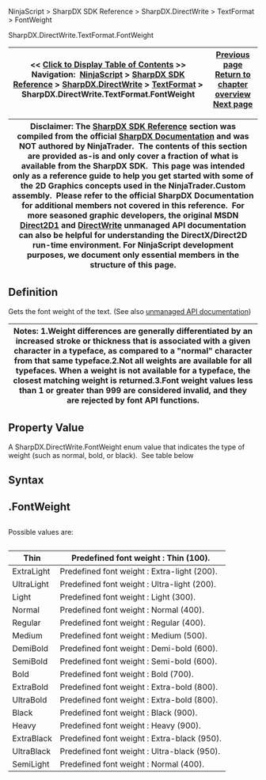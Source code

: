 ﻿
NinjaScript > SharpDX SDK Reference > SharpDX.DirectWrite > TextFormat > FontWeight

SharpDX.DirectWrite.TextFormat.FontWeight

| << [Click to Display Table of Contents](sharpdx_directwrite_textformat_fontweight.md) >> **Navigation:**     [NinjaScript](ninjascript.md) > [SharpDX SDK Reference](sharpdx_sdk_reference.md) > [SharpDX.DirectWrite](sharpdx_directwrite.md) > [TextFormat](sharpdx_directwrite_textformat.md) > SharpDX.DirectWrite.TextFormat.FontWeight | [Previous page](sharpdx_directwrite_textformat_fontstyle.md) [Return to chapter overview](sharpdx_directwrite_textformat.md) [Next page](sharpdx_directwrite_textformat_paragraphalignment.md) |
| --- | --- |

| Disclaimer: The [SharpDX SDK Reference](sharpdx_sdk_reference.md) section was compiled from the official [SharpDX Documentation](http://sharpdx.org/) and was NOT authored by NinjaTrader.  The contents of this section are provided as-is and only cover a fraction of what is available from the SharpDX SDK.  This page was intended only as a reference guide to help you get started with some of the 2D Graphics concepts used in the NinjaTrader.Custom assembly.  Please refer to the official SharpDX Documentation for additional members not covered in this reference.  For more seasoned graphic developers, the original MSDN [Direct2D1](https://msdn.microsoft.com/en-us/library/windows/desktop/dd370990.aspx) and [DirectWrite](https://msdn.microsoft.com/en-us/library/windows/desktop/dd368038.aspx) unmanaged API documentation can also be helpful for understanding the DirectX/Direct2D run-time environment. For NinjaScript development purposes, we document only essential members in the structure of this page. |
| --- |

## Definition
Gets the font weight of the text. 
(See also [unmanaged API documentation](https://msdn.microsoft.com/en-us/library/dd316652.aspx))
 

| Notes: 1.Weight differences are generally differentiated by an increased stroke or thickness that is associated with a given character in a typeface, as compared to a "normal" character from that same typeface.2.Not all weights are available for all typefaces. When a weight is not available for a typeface, the closest matching weight is returned.3.Font weight values less than 1 or greater than 999 are considered invalid, and they are rejected by font API functions. |
| --- |

## Property Value
A SharpDX.DirectWrite.FontWeight enum value that indicates the type of weight (such as normal, bold, or black).  See table below
 
## Syntax
## <TextLayout>.FontWeight
## 
Possible values are:
## 

| Thin | Predefined font weight : Thin (100). |
| --- | --- |
| ExtraLight | Predefined font weight : Extra-light (200). |
| UltraLight | Predefined font weight : Ultra-light (200). |
| Light | Predefined font weight : Light (300). |
| Normal | Predefined font weight : Normal (400). |
| Regular | Predefined font weight : Regular (400). |
| Medium | Predefined font weight : Medium (500). |
| DemiBold | Predefined font weight : Demi-bold (600). |
| SemiBold | Predefined font weight : Semi-bold (600). |
| Bold | Predefined font weight : Bold (700). |
| ExtraBold | Predefined font weight : Extra-bold (800). |
| UltraBold | Predefined font weight : Extra-bold (800). |
| Black | Predefined font weight : Black (900). |
| Heavy | Predefined font weight : Heavy (900). |
| ExtraBlack | Predefined font weight : Extra-black (950). |
| UltraBlack | Predefined font weight : Ultra-black (950). |
| SemiLight | Predefined font weight : Normal (400). |
